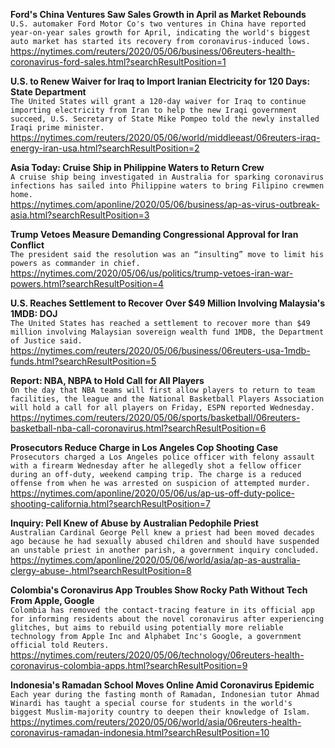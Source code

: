 **Ford's China Ventures Saw Sales Growth in April as Market Rebounds**\
`U.S. automaker Ford Motor Co's two ventures in China have reported year-on-year sales growth for April, indicating the world's biggest auto market has started its recovery from coronavirus-induced lows.`\
https://nytimes.com/reuters/2020/05/06/business/06reuters-health-coronavirus-ford-sales.html?searchResultPosition=1

**U.S. to Renew Waiver for Iraq to Import Iranian Electricity for 120 Days: State Department**\
`The United States will grant a 120-day waiver for Iraq to continue importing electricity from Iran to help the new Iraqi government succeed, U.S. Secretary of State Mike Pompeo told the newly installed Iraqi prime minister.`\
https://nytimes.com/reuters/2020/05/06/world/middleeast/06reuters-iraq-energy-iran-usa.html?searchResultPosition=2

**Asia Today: Cruise Ship in Philippine Waters to Return Crew**\
`A cruise ship being investigated in Australia for sparking coronavirus infections has sailed into Philippine waters to bring Filipino crewmen home.`\
https://nytimes.com/aponline/2020/05/06/business/ap-as-virus-outbreak-asia.html?searchResultPosition=3

**Trump Vetoes Measure Demanding Congressional Approval for Iran Conflict**\
`The president said the resolution was an “insulting” move to limit his powers as commander in chief.`\
https://nytimes.com/2020/05/06/us/politics/trump-vetoes-iran-war-powers.html?searchResultPosition=4

**U.S. Reaches Settlement to Recover Over $49 Million Involving Malaysia's 1MDB: DOJ**\
`The United States has reached a settlement to recover more than $49 million involving Malaysian sovereign wealth fund 1MDB, the Department of Justice said.`\
https://nytimes.com/reuters/2020/05/06/business/06reuters-usa-1mdb-funds.html?searchResultPosition=5

**Report: NBA, NBPA to Hold Call for All Players**\
`On the day that NBA teams will first allow players to return to team facilities, the league and the National Basketball Players Association will hold a call for all players on Friday, ESPN reported Wednesday.`\
https://nytimes.com/reuters/2020/05/06/sports/basketball/06reuters-basketball-nba-call-coronavirus.html?searchResultPosition=6

**Prosecutors Reduce Charge in Los Angeles Cop Shooting Case**\
`Prosecutors charged a Los Angeles police officer with felony assault with a firearm Wednesday after he allegedly shot a fellow officer during an off-duty, weekend camping trip. The charge is a reduced offense from when he was arrested on suspicion of attempted murder. `\
https://nytimes.com/aponline/2020/05/06/us/ap-us-off-duty-police-shooting-california.html?searchResultPosition=7

**Inquiry: Pell Knew of Abuse by Australian Pedophile Priest**\
`Australian Cardinal George Pell knew a priest had been moved decades ago because he had sexually abused children and should have suspended an unstable priest in another parish, a government inquiry concluded.`\
https://nytimes.com/aponline/2020/05/06/world/asia/ap-as-australia-clergy-abuse-.html?searchResultPosition=8

**Colombia's Coronavirus App Troubles Show Rocky Path Without Tech From Apple, Google**\
`Colombia has removed the contact-tracing feature in its official app for informing residents about the novel coronavirus after experiencing glitches, but aims to rebuild using potentially more reliable technology from Apple Inc and Alphabet Inc's Google, a government official told Reuters.`\
https://nytimes.com/reuters/2020/05/06/technology/06reuters-health-coronavirus-colombia-apps.html?searchResultPosition=9

**Indonesia's Ramadan School Moves Online Amid Coronavirus Epidemic**\
`Each year during the fasting month of Ramadan, Indonesian tutor Ahmad Winardi has taught a special course for students in the world's biggest Muslim-majority country to deepen their knowledge of Islam.`\
https://nytimes.com/reuters/2020/05/06/world/asia/06reuters-health-coronavirus-ramadan-indonesia.html?searchResultPosition=10

